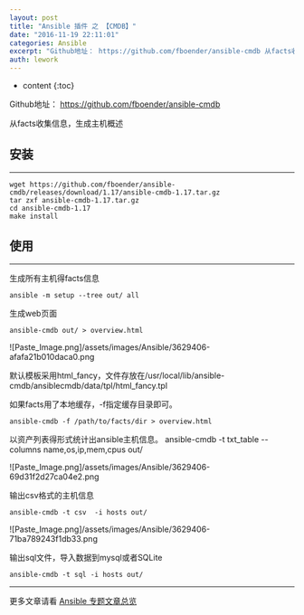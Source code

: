 ```yaml
---
layout: post
title: "Ansible 插件 之 【CMDB】"
date: "2016-11-19 22:11:01"
categories: Ansible
excerpt: "Github地址： https://github.com/fboender/ansible-cmdb 从facts收集信息，生成主机概述 安装 ..."
auth: lework
---
```

* content
{:toc}

Github地址： https://github.com/fboender/ansible-cmdb

从facts收集信息，生成主机概述

## 安装
---
```
wget https://github.com/fboender/ansible-cmdb/releases/download/1.17/ansible-cmdb-1.17.tar.gz
tar zxf ansible-cmdb-1.17.tar.gz 
cd ansible-cmdb-1.17
make install
```

## 使用
---

生成所有主机得facts信息
```
ansible -m setup --tree out/ all
```

生成web页面
```
ansible-cmdb out/ > overview.html
```

![Paste_Image.png]/assets/images/Ansible/3629406-afafa21b010daca0.png

默认模板采用html_fancy，文件存放在/usr/local/lib/ansible-cmdb/ansiblecmdb/data/tpl/html_fancy.tpl

如果facts用了本地缓存，-f指定缓存目录即可。
```
ansible-cmdb -f /path/to/facts/dir > overview.html
```

以资产列表得形式统计出ansible主机信息。
ansible-cmdb -t txt_table --columns name,os,ip,mem,cpus out/

![Paste_Image.png]/assets/images/Ansible/3629406-69d31f2d27ca04e2.png


输出csv格式的主机信息
```
ansible-cmdb -t csv  -i hosts out/
```

![Paste_Image.png]/assets/images/Ansible/3629406-71ba789243f1db33.png

输出sql文件，导入数据到mysql或者SQLite
```
ansible-cmdb -t sql -i hosts out/
```

---
更多文章请看 [Ansible 专题文章总览](http://www.jianshu.com/p/c56a88b103f8)
